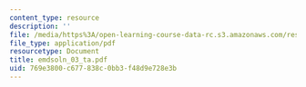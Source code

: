 ```yaml
---
content_type: resource
description: ''
file: /media/https%3A/open-learning-course-data-rc.s3.amazonaws.com/res-6-003-electromechanical-dynamics-spring-2009/769e3800c677838c0bb3f48d9e728e3b_emdsoln_03_ta.pdf
file_type: application/pdf
resourcetype: Document
title: emdsoln_03_ta.pdf
uid: 769e3800-c677-838c-0bb3-f48d9e728e3b
---
```

